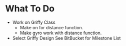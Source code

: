 What To Do
==========

* Work on Griffy Class
  * Make on for distance function.
  * Make gyro work with distance function.
* Select Griffy Design
See BitBucket for Milestone List
